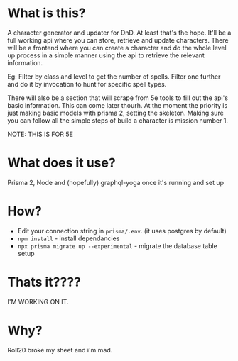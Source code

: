 # What is this?

A character generator and updater for DnD. At least that's the hope. It'll be a full working api where you can store, retrieve and update characters. There will be a frontend where you can create a character and do the whole level up process in a simple manner using the api to retrieve the relevant information.

Eg: Filter by class and level to get the number of spells. Filter one further and do it by invocation to hunt for specific spell types.

There will also be a section that will scrape from 5e tools to fill out the api's basic information. This can come later thourh. At the moment the priority is just making basic models with prisma 2, setting the skeleton. Making sure you can follow all the simple steps of build a character is mission number 1.

NOTE: THIS IS FOR 5E

# What does it use?

Prisma 2, Node and (hopefully) graphql-yoga once it's running and set up

# How? 

 - Edit your connection string in `prisma/.env`. (it uses postgres by default)
 - `npm install` - install dependancies
 - `npx prisma migrate up --experimental` - migrate the database table setup

# Thats it????

I'M WORKING ON IT.

# Why?

Roll20 broke my sheet and i'm mad.